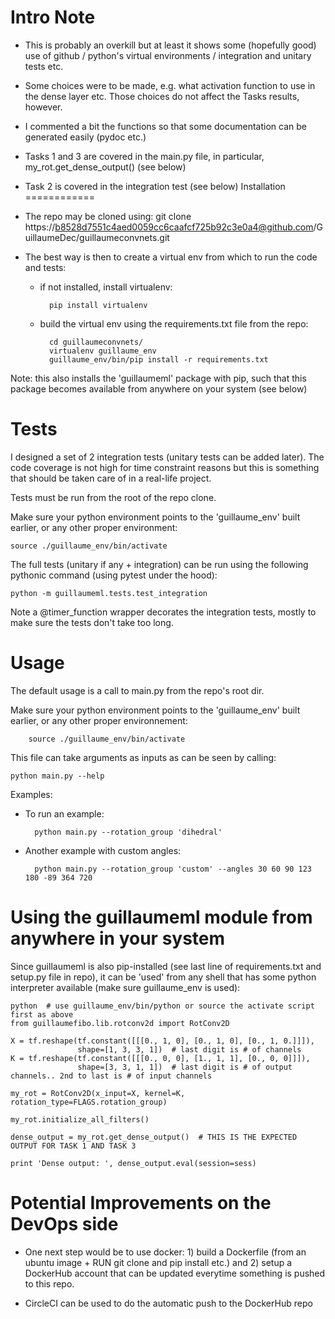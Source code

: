 Intro Note
==========
* This is probably an overkill but at least it shows some (hopefully good) use of github / python's virtual environments / integration and unitary tests etc.

* Some choices were to be made, e.g. what activation function to use in the dense layer etc. Those choices do not affect the Tasks results, however.

* I commented a bit the functions so that some documentation can be generated easily (pydoc etc.)

* Tasks 1 and 3 are covered in the main.py file, in particular, my_rot.get_dense_output()     (see below)

* Task 2 is covered in the integration test (see below)
Installation
============

* The repo may be cloned using:
	   git clone https://b8528d7551c4aed0059cc6caafcf725b92c3e0a4@github.com/GuillaumeDec/guillaumeconvnets.git
	   
* The best way is then to create a virtual env from which to run the code and tests: 
	* if not installed, install virtualenv:
		
			pip install virtualenv
	* build the virtual env using the requirements.txt file from the repo:
			
			cd guillaumeconvnets/
			virtualenv guillaume_env
			guillaume_env/bin/pip install -r requirements.txt

Note: this also installs the 'guillaumeml' package with pip, such that this package becomes available from anywhere on your system (see below)

Tests
=====

I designed a set of 2 integration tests (unitary tests can be added later). The code coverage is not high for time constraint reasons but this is something that should be taken care of in a real-life project.

Tests must be run from the root of the repo clone. 

Make sure your python environment points to the 'guillaume_env' built earlier, or any other proper environment:

	source ./guillaume_env/bin/activate
	
The full tests (unitary if any + integration) can be run using the following pythonic command (using pytest under the hood):

	python -m guillaumeml.tests.test_integration
	
Note a @timer_function wrapper decorates the integration tests, mostly to make sure the tests don't take too long.


Usage
=====

The default usage is a call to main.py from the repo's root dir.

Make sure your python environment points to the 'guillaume_env' built earlier, or any other proper environnement:

		source ./guillaume_env/bin/activate

This file can take arguments as inputs as can be seen by calling:
	
	python main.py --help
	
Examples: 
* To run an example: 

		python main.py --rotation_group 'dihedral'

* Another example with custom angles:
		
		python main.py --rotation_group 'custom' --angles 30 60 90 123 180 -89 364 720 
  
Using the guillaumeml module from anywhere in your system
=========================================================

Since guillaumeml is also pip-installed (see last line of requirements.txt and setup.py file in repo), it can be 'used' from any shell that has some python interpreter available (make sure guillaume_env is used):

	python  # use guillaume_env/bin/python or source the activate script first as above
	from guillaumefibo.lib.rotconv2d import RotConv2D
 
 	X = tf.reshape(tf.constant([[[0., 1, 0], [0., 1, 0], [0., 1, 0.]]]),
                   shape=[1, 3, 3, 1])  # last digit is # of channels
	K = tf.reshape(tf.constant([[[0., 0, 0], [1., 1, 1], [0., 0, 0]]]),
                   shape=[3, 3, 1, 1])  # last digit is # of output channels.. 2nd to last is # of input channels

	my_rot = RotConv2D(x_input=X, kernel=K, rotation_type=FLAGS.rotation_group)
	
	my_rot.initialize_all_filters()
	
	dense_output = my_rot.get_dense_output()  # THIS IS THE EXPECTED OUTPUT FOR TASK 1 AND TASK 3

	print 'Dense output: ', dense_output.eval(session=sess)



Potential Improvements on the DevOps side
================================
* One next step would be to use docker: 1) build a Dockerfile (from an ubuntu image + RUN git clone and pip install etc.) and 2) setup a DockerHub account that can be updated everytime something is pushed to this repo. 

* CircleCI can be used to do the automatic push to the DockerHub repo


